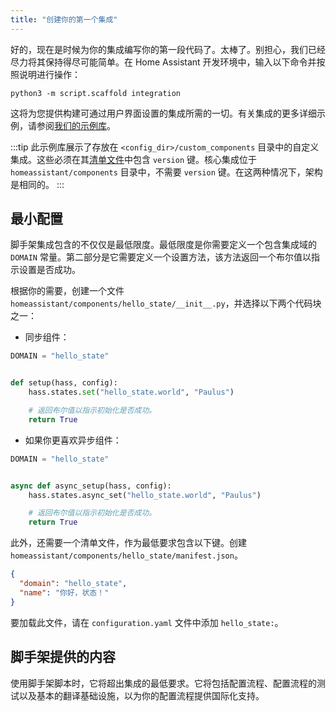 ```yaml
---
title: "创建你的第一个集成"
---
```


好的，现在是时候为你的集成编写你的第一段代码了。太棒了。别担心，我们已经尽力将其保持得尽可能简单。在 Home Assistant 开发环境中，输入以下命令并按照说明进行操作：

```shell
python3 -m script.scaffold integration
```

这将为您提供构建可通过用户界面设置的集成所需的一切。有关集成的更多详细示例，请参阅[我们的示例库](https://github.com/home-assistant/example-custom-config/tree/master/custom_components/)。

:::tip
此示例库展示了存放在 `<config_dir>/custom_components` 目录中的自定义集成。这些必须在其[清单文件](/docs/creating_integration_manifest/#version)中包含 `version` 键。核心集成位于 `homeassistant/components` 目录中，不需要 `version` 键。在这两种情况下，架构是相同的。
:::

## 最小配置

脚手架集成包含的不仅仅是最低限度。最低限度是你需要定义一个包含集成域的 `DOMAIN` 常量。第二部分是它需要定义一个设置方法，该方法返回一个布尔值以指示设置是否成功。

根据你的需要，创建一个文件 `homeassistant/components/hello_state/__init__.py`，并选择以下两个代码块之一：

- 同步组件：

```python
DOMAIN = "hello_state"


def setup(hass, config):
    hass.states.set("hello_state.world", "Paulus")

    # 返回布尔值以指示初始化是否成功。
    return True
```

- 如果你更喜欢异步组件：

```python
DOMAIN = "hello_state"


async def async_setup(hass, config):
    hass.states.async_set("hello_state.world", "Paulus")

    # 返回布尔值以指示初始化是否成功。
    return True
```

此外，还需要一个清单文件，作为最低要求包含以下键。创建 `homeassistant/components/hello_state/manifest.json`。

```json
{
  "domain": "hello_state",
  "name": "你好，状态！"
}
```

要加载此文件，请在 `configuration.yaml` 文件中添加 `hello_state:`。 

## 脚手架提供的内容

使用脚手架脚本时，它将超出集成的最低要求。它将包括配置流程、配置流程的测试以及基本的翻译基础设施，以为你的配置流程提供国际化支持。
